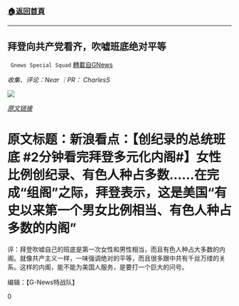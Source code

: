 ###  [:house:返回首頁](https://github.com/ourhimalayas/txt)
---

## 拜登向共产党看齐，吹嘘班底绝对平等
` Gnews Special Squad` [轉載自GNews](https://gnews.org/zh-hans/779568/)

*收集、评论：Near ｜PR： CharlesS*

![]()![](https://gnews.org/wp-content/uploads/2021/01/06-1.jpg)

[*原文链接*](https://m.weibo.cn/1778758223/4595438835733073)

# **原文标题：新浪看点：【创纪录的总统班底 #2分钟看完拜登多元化内阁#】女性比例创纪录、有色人种占多数……在完成“组阁”之际，拜登表示，这是美国“有史以来第一个男女比例相当、有色人种占多数的内阁”**

评：拜登吹嘘自己的班底是第一次女性和男性相当，而且有色人种占大多数的内阁。就像共产主义一样，一味强调绝对的平等，而且很多跟中共有千丝万缕的关系。这样的内阁，能不能为美国人服务，是要打一个巨大的问号。

编辑：【G-News特战队】

0
